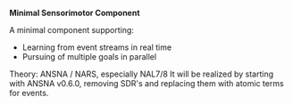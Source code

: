 **Minimal Sensorimotor Component**

A minimal component supporting:
- Learning from event streams in real time
- Pursuing of multiple goals in parallel

Theory: ANSNA / NARS, especially NAL7/8
It will be realized by starting with ANSNA v0.6.0, removing SDR's and replacing them with atomic terms for events.
